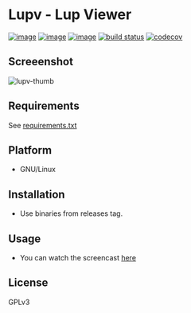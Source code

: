 # Lupv - Lup Viewer

[![image](https://img.shields.io/pypi/v/lupv.svg)](https://pypi.org/project/lupv/)
[![image](https://img.shields.io/pypi/l/lupv.svg)](https://pypi.org/project/lupv/)
[![image](https://img.shields.io/pypi/pyversions/lupv.svg)](https://pypi.org/project/lupv/)
[![build status](https://gitlab.com/azzamsa/lupv/badges/master/build.svg)](https://gitlab.com/azzamsa/lupv/commits/master)
[![codecov](https://codecov.io/gl/azzamsa/lupv/branch/devel/graph/badge.svg)](https://codecov.io/gl/azzamsa/lupv)

## Screeenshot

![lupv-thumb](/uploads/3a3936a39b6bd6eedfe3b2bba6ebbaae/lupv-thumb.png)

## Requirements

See [requirements.txt](requirements.txt)

## Platform

- GNU/Linux

## Installation

- Use binaries from releases tag.

## Usage

- You can watch the screencast [here](https://youtu.be/gY7bVipbd_w)

## License

GPLv3





